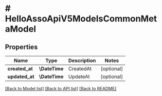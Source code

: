 # # HelloAssoApiV5ModelsCommonMetaModel

## Properties

Name | Type | Description | Notes
------------ | ------------- | ------------- | -------------
**created_at** | **\DateTime** | CreatedAt | [optional]
**updated_at** | **\DateTime** | UpdateAt | [optional]

[[Back to Model list]](../../README.md#models) [[Back to API list]](../../README.md#endpoints) [[Back to README]](../../README.md)
